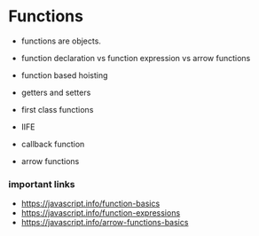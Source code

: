 # Functions

- functions are objects.

- function declaration vs function expression vs arrow functions

- function based hoisting

- getters and setters

- first class functions

- IIFE

- callback function

- arrow functions

### important links

- https://javascript.info/function-basics
- https://javascript.info/function-expressions
- https://javascript.info/arrow-functions-basics
